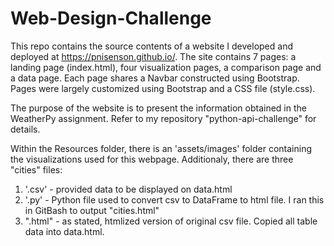# Web-Design-Challenge

This repo contains the source contents of a website I developed and deployed at https://pnisenson.github.io/. The site contains 7 pages: a landing page (index.html), four visualization pages, a comparison page and a data page. Each page shares a Navbar constructed using Bootstrap. Pages were largely customized using Bootstrap and a CSS file (style.css). 

The purpose of the website is to present the information obtained in the WeatherPy assignment. Refer to my repository "python-api-challenge" for details.

Within the Resources folder, there is an 'assets/images' folder containing the visualizations used for this webpage. Additionaly, there are three "cities" files:
1. '.csv' - provided data to be displayed on data.html
2. '.py' - Python file used to convert csv to DataFrame to html file. I ran this in GitBash to output "cities.html"
3. ".html" - as stated, htmlized version of original csv file. Copied all table data into data.html.